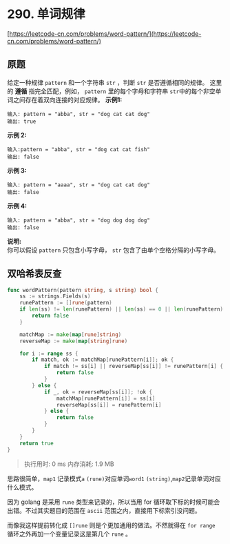 # 290. 单词规律
[https://leetcode-cn.com/problems/word-pattern/](https://leetcode-cn.com/problems/word-pattern/) 
## 原题
给定一种规律 `pattern` 和一个字符串 `str` ，判断 `str` 是否遵循相同的规律。
这里的 **遵循** 指完全匹配，例如， `pattern` 里的每个字母和字符串 `str`中的每个非空单词之间存在着双向连接的对应规律。
**示例1:** 
```
输入: pattern = "abba", str = "dog cat cat dog"
输出: true
```
**示例 2:** 
```
输入:pattern = "abba", str = "dog cat cat fish"
输出: false
```
**示例 3:** 
```
输入: pattern = "aaaa", str = "dog cat cat dog"
输出: false
```
**示例 4:** 
```
输入: pattern = "abba", str = "dog dog dog dog"
输出: false
```
**说明:** <br>
你可以假设 `pattern` 只包含小写字母， `str` 包含了由单个空格分隔的小写字母。    


## 双哈希表反查
```go
func wordPattern(pattern string, s string) bool {
	ss := strings.Fields(s)
	runePattern := []rune(pattern)
	if len(ss) != len(runePattern) || len(ss) == 0 || len(runePattern) == 0 {
		return false
	}

	matchMap := make(map[rune]string)
	reverseMap := make(map[string]rune)

	for i := range ss {
		if match, ok := matchMap[runePattern[i]]; ok {
			if match != ss[i] || reverseMap[ss[i]] != runePattern[i] {
				return false
			}
		} else {
			if _, ok = reverseMap[ss[i]]; !ok {
				matchMap[runePattern[i]] = ss[i]
				reverseMap[ss[i]] = runePattern[i]
			} else {
				return false
			}
		}
	}
	return true
}
```
>执行用时: 0 ms
内存消耗: 1.9 MB

思路很简单，`map1` 记录模式`a` `(rune)`对应单词`word1` `(string)`,`map2`记录单词对应什么模式。

因为 golang 是采用 `rune` 类型来记录的，所以当用 for 循环取下标的时候可能会出错。不过其实题目的范围在 `ascii` 范围之内，直接用下标索引没问题。

而像我这样提前转化成 `[]rune` 则是个更加通用的做法。不然就得在 `for range `循环之外再加一个变量记录这是第几个 `rune` 。